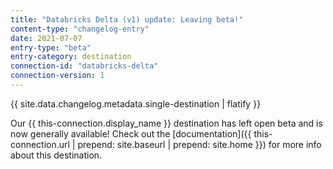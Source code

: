 ```yaml
---
title: "Databricks Delta (v1) update: Leaving beta!"
content-type: "changelog-entry"
date: 2021-07-07
entry-type: "beta"
entry-category: destination
connection-id: "databricks-delta"
connection-version: 1
---
```

{{ site.data.changelog.metadata.single-destination | flatify }}

Our {{ this-connection.display_name }} destination has left open beta and is now generally available! Check out the [documentation]({{ this-connection.url | prepend: site.baseurl | prepend: site.home }}) for more info about this destination.
